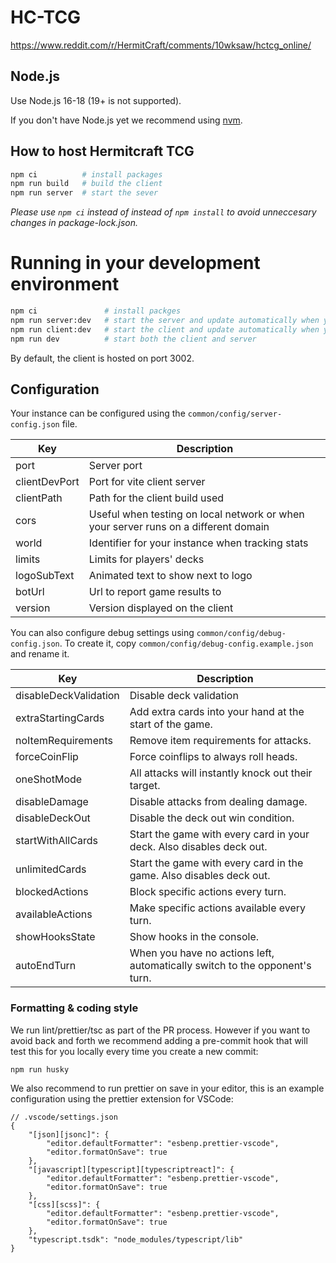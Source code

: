 # HC-TCG

https://www.reddit.com/r/HermitCraft/comments/10wksaw/hctcg_online/

## Node.js

Use Node.js 16-18 (19+ is not supported).

If you don't have Node.js yet we recommend using [nvm](https://github.com/nvm-sh/nvm).

## How to host Hermitcraft TCG

```sh
npm ci          # install packages
npm run build   # build the client
npm run server  # start the sever
```

_Please use `npm ci` instead of instead of `npm install` to avoid unneccesary changes in package-lock.json._

# Running in your development environment

```sh
npm ci               # install packges
npm run server:dev   # start the server and update automatically when you make changes
npm run client:dev   # start the client and update automatically when you make changes
npm run dev          # start both the client and server
```

By default, the client is hosted on port 3002.

## Configuration

Your instance can be configured using the `common/config/server-config.json` file.

| Key           | Description                                                                         |
| ------------- | ----------------------------------------------------------------------------------- |
| port          | Server port                                                                         |
| clientDevPort | Port for vite client server                                                         |
| clientPath    | Path for the client build used                                                      |
| cors          | Useful when testing on local network or when your server runs on a different domain |
| world         | Identifier for your instance when tracking stats                                    |
| limits        | Limits for players' decks                                                           |
| logoSubText   | Animated text to show next to logo                                                  |
| botUrl        | Url to report game results to                                                       |
| version       | Version displayed on the client                                                     |

You can also configure debug settings using `common/config/debug-config.json`. To create it, copy `common/config/debug-config.example.json` and rename it.

| Key                   | Description                                                                 |
| --------------------- | --------------------------------------------------------------------------- |
| disableDeckValidation | Disable deck validation                                                     |
| extraStartingCards    | Add extra cards into your hand at the start of the game.                    |
| noItemRequirements    | Remove item requirements for attacks.                                       |
| forceCoinFlip         | Force coinflips to always roll heads.                                       |
| oneShotMode           | All attacks will instantly knock out their target.                          |
| disableDamage         | Disable attacks from dealing damage.                                        |
| disableDeckOut        | Disable the deck out win condition.                                         |
| startWithAllCards     | Start the game with every card in your deck. Also disables deck out.        |
| unlimitedCards        | Start the game with every card in the game. Also disables deck out.         |
| blockedActions        | Block specific actions every turn.                                          |
| availableActions      | Make specific actions available every turn.                                 |
| showHooksState        | Show hooks in the console.                                                  |
| autoEndTurn           | When you have no actions left, automatically switch to the opponent's turn. |

### Formatting & coding style

We run lint/prettier/tsc as part of the PR process. However if you want to avoid back and forth we recommend adding a pre-commit hook that will test this for you locally every time you create a new commit:

```console
npm run husky
```

We also recommend to run prettier on save in your editor, this is an example configuration using the prettier extension for VSCode:

```jsonc
// .vscode/settings.json
{
	"[json][jsonc]": {
		"editor.defaultFormatter": "esbenp.prettier-vscode",
		"editor.formatOnSave": true
	},
	"[javascript][typescript][typescriptreact]": {
		"editor.defaultFormatter": "esbenp.prettier-vscode",
		"editor.formatOnSave": true
	},
	"[css][scss]": {
		"editor.defaultFormatter": "esbenp.prettier-vscode",
		"editor.formatOnSave": true
	},
	"typescript.tsdk": "node_modules/typescript/lib"
}
```
